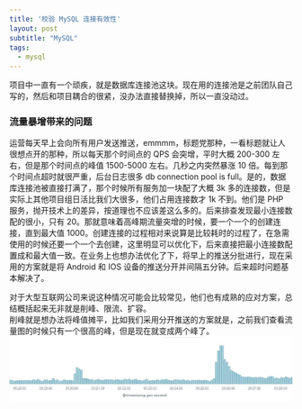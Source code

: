 ```yaml
---
title: '校验 MySQL 连接有效性'
layout: post
subtitle: "MySQL"
tags:
  - mysql
---
```


项目中一直有一个顽疾，就是数据库连接池这块。现在用的连接池是之前团队自己写的，然后和项目耦合的很紧，没办法直接替换掉，所以一直没动过。


### 流量暴增带来的问题
运营每天早上会向所有用户发送推送，emmmm，标题党那种，一看标题就让人很想点开的那种，所以每天那个时间点的 QPS 会突增，平时大概 200-300 左右，但是那个时间点的峰值 1500-5000 左右。几秒之内突然暴涨 10 倍。每到那个时间点超时就很严重，后台日志很多 db connection pool is full。是的，数据库连接池被直接打满了，那个时候所有服务加一块配了大概 3k 多的连接数，但是实际上其他项目组日活比我们大很多，他们占用连接数才 1k 不到。他们是 PHP 服务，抛开技术上的差异，按道理也不应该差这么多的。后来排查发现最小连接数配的很小，只有 20。那就意味着高峰期流量突增的时候，要一个一个的创建连接，直到最大值 1000。创建连接的过程相对来说算是比较耗时的过程了，在急需使用的时候还要一个一个去创建，这里明显可以优化下，后来直接把最小连接数配置成和最大值一致。在业务上也想办法优化了下，将早上的推送分批进行，现在采用的方案就是将 Android 和 IOS 设备的推送分开并间隔五分钟。后来超时问题基本解决了。

对于大型互联网公司来说这种情况可能会比较常见，他们也有成熟的应对方案，总结概括起来无非就是削峰、限流、扩容。  
削峰就是想办法将峰值摊平，比如我们采用分开推送的方案就是，之前我们查看流量图的时候只有一个很高的峰，但是现在就变成两个峰了。
![](/media/images/20180305182931.jpg)


###

